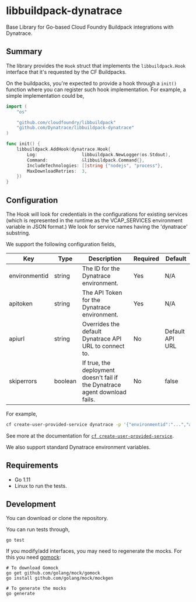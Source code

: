 # libbuildpack-dynatrace

Base Library for Go-based Cloud Foundry Buildpack integrations with Dynatrace.

## Summary

The library provides the `Hook` struct that implements the `libbuildpack.Hook` interface that it's requested by the CF Buildpacks.

On the buildpacks, you're expected to provide a hook through a `init()` function where you can register such hook implementation. For example, a simple implementation could be,

```go
import (
	"os"

	"github.com/cloudfoundry/libbuildpack"
	"github.com/Dynatrace/libbuildpack-dynatrace"
)

func init() {
	libbuildpack.AddHook(dynatrace.Hook{
		Log:                 libbuildpack.NewLogger(os.Stdout),
		Command:             &libbuildpack.Command{},
		IncludeTechnologies: []string {"nodejs", "process"},
		MaxDownloadRetries:  3,
	})
}
```

## Configuration

The Hook will look for credentials in the configurations for existing services (which is represented in the runtime as the VCAP_SERVICES environment variable in JSON format.) We look for service names having the 'dynatrace' substring.

We support the following configuration fields,

| Key           | Type    | Description                                                                 | Required | Default         |
| ------------- | ------- | --------------------------------------------------------------------------- | -------- | --------------- |
| environmentid | string  | The ID for the Dynatrace environment.                                       | Yes      | N/A             |
| apitoken      | string  | The API Token for the Dynatrace environment.                                | Yes      | N/A             |
| apiurl        | string  | Overrides the default Dynatrace API URL to connect to.                      | No       | Default API URL |
| skiperrors    | boolean | If true, the deployment doesn't fail if the Dynatrace agent download fails. | No       | false           |

For example,

```bash
cf create-user-provided-service dynatrace -p '{"environmentid":"...","apitoken":"..."}'
```

See more at the documentation for [`cf create-user-provided-service`](http://cli.cloudfoundry.org/en-US/cf/create-user-provided-service.html).

We also support standard Dynatrace environment variables.

## Requirements

- Go 1.11
- Linux to run the tests.

## Development

You can download or clone the repository.

You can run tests through,

```
go test
```

If you modify/add interfaces, you may need to regenerate the mocks. For this you need [gomock](https://github.com/golang/mock):

```
# To download Gomock
go get github.com/golang/mock/gomock
go install github.com/golang/mock/mockgen

# To generate the mocks
go generate
```
